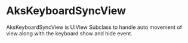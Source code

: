 AksKeyboardSyncView
===================

AksKeyboardSyncView is UIView Subclass to handle auto movement of view along with the keyboard show and hide event.
